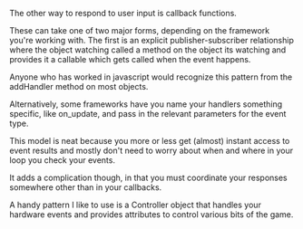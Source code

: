 The other way to respond to user input is callback functions.

These can take one of two major forms, depending on the framework you're
working with. The first is an explicit publisher-subscriber relationship where
the object watching called a method on the object its watching and provides it
a callable which gets called when the event happens.

Anyone who has worked in javascript would recognize this pattern from the
addHandler method on most objects.

Alternatively, some frameworks have you name your handlers something specific,
like on_update, and pass in the relevant parameters for the event type.

This model is neat because you more or less get (almost) instant access to
event results and mostly don't need to worry about when and where in your loop
you check your events.

It adds a complication though, in that you must coordinate your responses
somewhere other than in your callbacks.

A handy pattern I like to use is a Controller object that handles your hardware
events and provides attributes to control various bits of the game.

